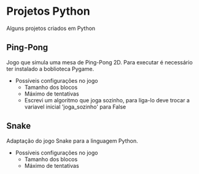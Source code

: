# Projetos Python
Alguns projetos criados em Python

## Ping-Pong
Jogo que simula uma mesa de Ping-Pong 2D. Para executar é necessário ter instalado a boblioteca Pygame.
- Possíveis configurações no jogo
    - Tamanho dos blocos
    - Máximo de tentativas
    - Escrevi um algoritmo que joga sozinho, para liga-lo deve trocar a variavel inicial 'joga_sozinho' para False

## Snake
Adaptação do jogo Snake para a linguagem Python.
- Possíveis configurações no jogo
    - Tamanho dos blocos
    - Máximo de tentativas
